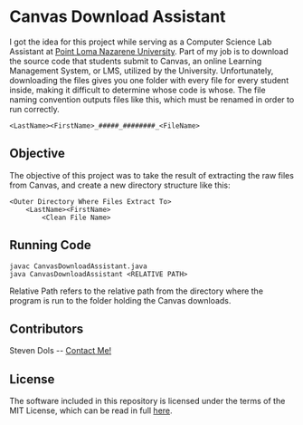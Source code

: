 # Canvas Download Assistant

I got the idea for this project while serving as a Computer Science Lab Assistant at [Point Loma Nazarene University][loma].  Part of my job is to download the source code that students submit to Canvas, an online Learning Management System, or LMS, utilized by the University.  Unfortunately, downloading the files gives you one folder with every file for every student inside, making it difficult to determine whose code is whose.  The file naming convention outputs files like this, which must be renamed in order to run correctly.


    <LastName><FirstName>_#####_########_<FileName>

## Objective

The objective of this project was to take the result of extracting the raw files from Canvas, and create a new directory structure like this:

    <Outer Directory Where Files Extract To>
        <LastName><FirstName>
            <Clean File Name>
            
## Running Code

    javac CanvasDownloadAssistant.java
    java CanvasDownloadAssistant <RELATIVE PATH>
Relative Path refers to the relative path from the directory where the program is run to the folder holding the Canvas downloads.

## Contributors

Steven Dols -- [Contact Me!][email]

## License

The software included in this repository is licensed under the terms of the MIT License, which can be read in full [here](LICENSE).

[loma]: https://www.pointloma.edu/schools-departments-colleges/department-mathematical-information-computer-sciences
[email]: mailto:stevendols5798@pointloma.edu
